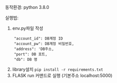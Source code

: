 동작환경:
python 3.8.0

실행법:

1. env.py파일 작성

```
    "account_id": DB계정 ID
    "account_pw": DB계정 비밀번호,
    "address": 'DB주소,
    "port": DB 포트,
    "db": DB 명
```

2. library설치
   `pip install -r requirements.txt`
3. FLASK run 커맨드로 실행 (기본주소 localhost:5000)
